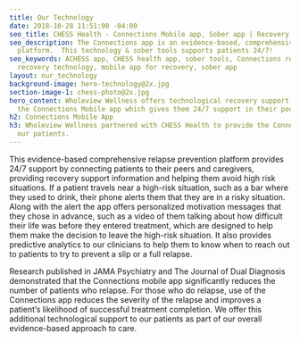 ```yaml
---
title: Our Technology
date: 2018-10-28 11:51:00 -04:00
seo_title: CHESS Health - Connections Mobile app, Sober app | Recovery Technology
seo_description: The Connections app is an evidence-based, comprehensive relapse prevention
  platform.  This technology & sober tools supports patients 24/7!
seo_keywords: ACHESS app, CHESS health app, sober tools, Connections recovery app,
  recovery technology, mobile app for recovery, sober app
layout: our_technology
background-image: hero-technology@2x.jpg
section-image-1: chess-photo@2x.jpg
hero_content: Wholeview Wellness offers technological recovery support to our patients including
  the Connections Mobile app which gives them 24/7 support in their pockets.
h2: Connections Mobile App
h3: Wholeview Wellness partnered with CHESS Health to provide the Connections mobile app to
  our patients.
---
```


This evidence-based comprehensive relapse prevention platform provides 24/7 support by connecting patients to their peers and caregivers, providing recovery support information and helping them avoid high risk situations.  If a patient travels near a high-risk situation, such as a bar where they used to drink, their phone alerts them that they are in a risky situation.  Along with the alert the app offers personalized motivation messages that they chose in advance, such as a video of them talking about how difficult their life was before they entered treatment, which are designed to help them make the decision to leave the high-risk situation.  It also provides predictive analytics to our clinicians to help them to know when to reach out to patients to try to prevent a slip or a full relapse.

Research published in JAMA Psychiatry and The Journal of Dual Diagnosis demonstrated that the Connections mobile app significantly reduces the number of patients who relapse. For those who do relapse, use of the Connections app reduces the severity of the relapse and improves a patient’s likelihood of successful treatment completion.  We offer this additional technological support to our patients as part of our overall evidence-based approach to care.
